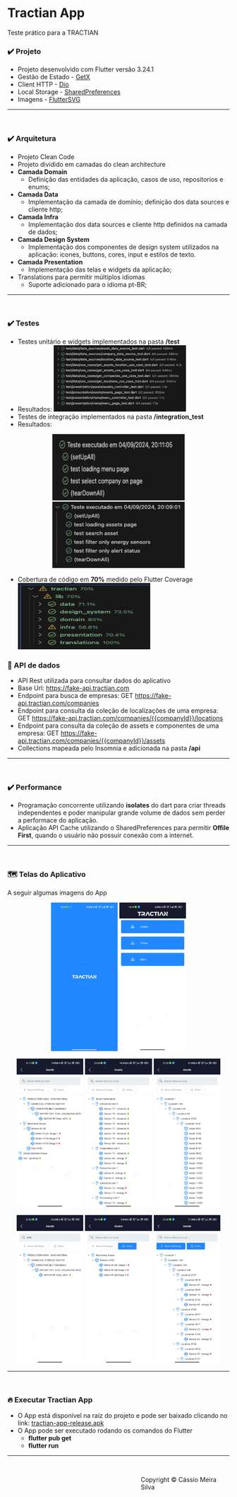 # Tractian App

Teste prático para a TRACTIAN


### ✔️ Projeto
- Projeto desenvolvido com Flutter versão 3.24.1
- Gestão de Estado - [GetX](https://pub.dev/packages/get)
- Client HTTP - [Dio](https://pub.dev/packages/dio)
- Local Storage - [SharedPreferences](https://pub.dev/packages/shared_preferences)
- Imagens - [FlutterSVG](https://pub.dev/packages/flutter_svg)
---
<br />

### ✔️ Arquitetura
- Projeto Clean Code
- Projeto dividido em camadas do clean architecture
- **Camada Domain**
  - Definição das entidades da aplicação, casos de uso, repositorios e enums;
- **Camada Data**
  - Implementação da camada de domínio; definição dos data sources e cliente http;
- **Camada Infra**
  - Implementação dos data sources e cliente http definidos na camada de dados;
- **Camada Design System**
  - Implementação dos componentes de design system utilizados na aplicação: icones, buttons, cores, input e estilos de texto.
- **Camada Presentation**
  - Implementação das telas e widgets da aplicação;
- Translations para permitir múltiplos idiomas
  - Suporte adicionado para o idioma pt-BR;
---
<br />

### ✔️ Testes
- Testes unitário e widgets implementados na pasta **/test**
- Resultados:
  <img src="screenshots/test/test.png" width="300" height="150" title="hover text"> 
- Testes de integração implementados na pasta **/integration_test**
- Resultados:

<p align="center"> 
  <img src="screenshots/integration_test/menu.png" width="300" height="150" title="hover text"> 
  <img src="screenshots/integration_test/assets.png" width="300" height="150"  title="hover text"> 
</p>

- Cobertura de código em **70%** medido pelo Flutter Coverage
  <img src="screenshots/test/coverage.png" width="300" height="150"  title="hover text">

### 📡 API de dados
- API Rest utilizada para consultar dados do aplicativo
- Base Url: https://fake-api.tractian.com
- Endpoint para busca de empresas: GET https://fake-api.tractian.com/companies
- Endpoint para consulta da coleção de localizações de uma empresa: GET https://fake-api.tractian.com/companies/{{companyId}}/locations
- Endpoint para consulta da coleção de assets e componentes de uma empresa: GET https://fake-api.tractian.com/companies/{{companyId}}/assets
- Collections mapeada pelo Insomnia e adicionada na pasta **/api**
---
<br />

### ✔️ Performance
- Programação concorrente utilizando **isolates** do dart para criar threads independentes e poder manipular grande volume de dados sem perder a performace do aplicação.
- Aplicação API Cache utilizando o SharedPreferences para permitir **Offile First**, quando o usuário não possuir conexão com a internet.

---
<br />

### 🗺️ Telas do Aplicativo
A seguir algumas imagens do App
<p align="center"> 
  <img src="screenshots/splash.jpeg" width="30%" title="hover text"> 
  <img src="screenshots/menu.jpeg" width="30%" title="hover text"> 
</p>
<p align="center"> 
  <img src="screenshots/company_jaguar.jpeg" width="30%" title="hover text"> 
  <img src="screenshots/company_tobias.jpeg" width="30%" title="hover text"> 
  <img src="screenshots/company_apex.jpeg" width="30%" title="hover text"> 
</p>
<p align="center"> 
  <img src="screenshots/filter_search.jpeg" width="30%" title="hover text"> 
  <img src="screenshots/filter_alert.jpeg" width="30%" title="hover text"> 
  <img src="screenshots/filter_status_alert.jpeg" width="30%" title="hover text"> 
</p>

---
<br />

### 🔥 Executar Tractian App
- O App está disponível na raíz do projeto e pode ser baixado clicando no link: [tractian-app-release.apk](https://github.com/cassiomeira12/tractian/blob/master/tractian-app-release.apk)
- O App pode ser executado rodando os comandos do Flutter
  - **flutter pub get**
  - **flutter run**
---
<br />

<footer>
  <p style="float:right; width: 40%;"> Copyright © Cássio Meira Silva 
</p>